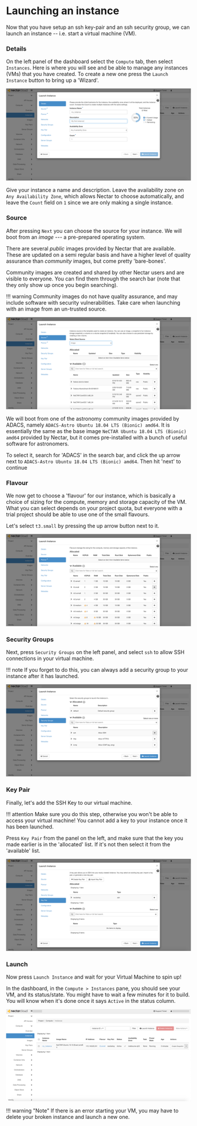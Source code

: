 # Launching an instance
Now that you have setup an ssh key-pair and an ssh security group, we can launch an instance -- i.e. start a virtual machine (VM).

### Details
On the left panel of the dashboard select the `Compute` tab, then select `Instances`. Here is where you will see and be able to manage any instances (VMs) that you have created. To create a new one press the `Launch Instance` button to bring up a 'Wizard'.

![](images/launch_instance_details.png)

Give your instance a name and description. Leave the availability zone on `Any Availability Zone`, which allows Nectar to choose automatically, and leave the `Count` field on `1` since we are only making a single instance.

### Source
After pressing `Next` you can choose the source for your instance. We will boot from an *image* --- a pre-prepared operating system.

There are several *public* images provided by Nectar that are available. These are updated on a semi regular basis and have a higher level of quality assurance than *community* images, but come pretty 'bare-bones'.

Community images are created and shared by other Nectar users and are visible to everyone. You can find them through the search bar (note that they only show up once you begin searching).

!!! warning
    Community images do not have quality assurance, and may include software with security vulnerabilities. Take care when launching with an image from an un-trusted source.

![](images/launch_instance_source.png)

We will boot from one of the astronomy community images provided by ADACS, namely `ADACS-Astro Ubuntu 18.04 LTS (Bionic) amd64`. It is essentially the same as the base image `NeCTAR Ubuntu 18.04 LTS (Bionic) amd64` provided by Nectar, but it comes pre-installed with a bunch of useful software for astronomers.

To select it, search for 'ADACS' in the search bar, and click the up arrow next to `ADACS-Astro Ubuntu 18.04 LTS (Bionic) amd64`. Then hit 'next' to continue

### Flavour
We now get to choose a 'flavour' for our instance, which is basically a choice of sizing for the compute, memory and storage capacity of the VM. What you can select depends on your project quota, but everyone with a trial project should be able to use one of the small flavours.

Let's select `t3.small` by pressing the up arrow button next to it.

![](images/launch_instance_flavour.png)


### Security Groups
Next, press `Security Groups` on the left panel, and select `ssh` to allow SSH connections in your virtual machine.

!!! note
    If you forget to do this, you can always add a security group to your instance after it has launched.

![](images/launch_instance_security_groups.png)


### Key Pair
Finally, let's add the SSH Key to our virtual machine.

!!! attention
    Make sure you do this step, otherwise you won't be able to access your virtual machine! You cannot add a key to your instance once it has been launched.

Press `Key Pair` from the panel on the left, and make sure that the key you made earlier is in the 'allocated' list. If it's not then select it from the 'available' list.

![](images/launch_instance_key_pair.png)

### Launch
Now press `Launch Instance` and wait for your Virtual Machine to spin up!

In the dashboard, in the `Compute > Instances` pane, you should see your VM, and its status/state. You might have to wait a few minutes for it to build. You will know when it's done once it says `Active` in the status column.

![](images/my_instance.png)

!!! warning "Note"
    If there is an error starting your VM, you may have to delete your broken instance and launch a new one.
